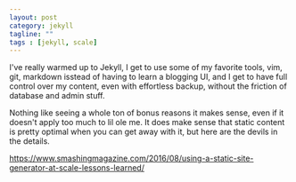 ```yaml
---
layout: post
category: jekyll
tagline: ""
tags : [jekyll, scale]
---
```



I've really warmed up to Jekyll, I get to use some of my favorite tools, vim, git, markdown isstead of having to learn a blogging UI, and I get to have full control over my content, even with effortless backup, without the friction of database and admin stuff.  
  
Nothing like seeing a whole ton of bonus reasons it makes sense, even if it doesn't apply too much to lil ole me.  It does make sense that static content is pretty optimal when you can get away with it, but here are the devils in the details.  
  
<https://www.smashingmagazine.com/2016/08/using-a-static-site-generator-at-scale-lessons-learned/>  


